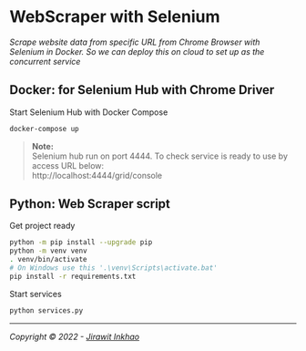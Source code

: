 # WebScraper with Selenium
_Scrape website data from specific URL from Chrome Browser with Selenium in Docker. So we can deploy this on cloud to set up as the concurrent service_

## Docker: for Selenium Hub with Chrome Driver
Start Selenium Hub with Docker Compose
```bash
docker-compose up
```
> **Note:**  
Selenium hub run on port 4444. To check service is ready to use by access URL below:  
http://localhost:4444/grid/console  


## Python: Web Scraper script
Get project ready
```bash
python -m pip install --upgrade pip
python -m venv venv
. venv/bin/activate
# On Windows use this '.\venv\Scripts\activate.bat'
pip install -r requirements.txt
```
Start services
```bash
python services.py
```

---
_Copyright © 2022 - [Jirawit Inkhao](https://www.github.com/hey008)_